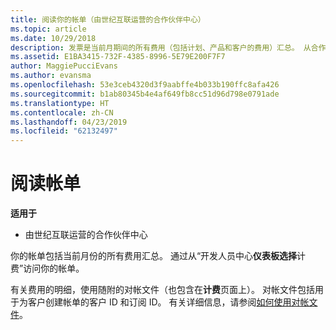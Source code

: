 ```yaml
---
title: 阅读你的帐单（由世纪互联运营的合作伙伴中心）
ms.topic: article
ms.date: 10/29/2018
description: 发票是当前月期间的所有费用（包括计划、产品和客户的费用）汇总。 从合作伙伴中心门户仪表板访问你的发票。
ms.assetid: E1BA3415-732F-4385-8996-5E79E200F7F7
author: MaggiePucciEvans
ms.author: evansma
ms.openlocfilehash: 53e3ceb4320d3f9aabffe4b033b190ffc8afa426
ms.sourcegitcommit: b1ab80345b4e4af649fb8cc51d96d798e0791ade
ms.translationtype: HT
ms.contentlocale: zh-CN
ms.lasthandoff: 04/23/2019
ms.locfileid: "62132497"
---
```

# <a name="read-your-bill"></a>阅读帐单

**适用于**

-   由世纪互联运营的合作伙伴中心


你的帐单包括当前月份的所有费用汇总。 通过从“开发人员中心**仪表板选择**计费”访问你的帐单。

有关费用的明细，使用随附的对帐文件（也包含在**计费**页面上）。 对帐文件包括用于为客户创建帐单的客户 ID 和订阅 ID。 有关详细信息，请参阅[如何使用对帐文件](use-the-reconciliation-files.md)。


 

 

 




